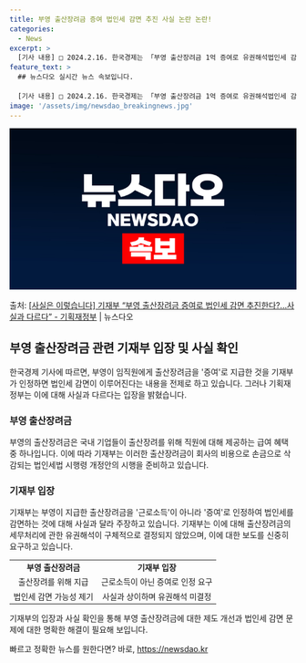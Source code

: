 ```yaml
---
title: 부영 출산장려금 증여 법인세 감면 추진 사실 논란 논란!
categories:
  - News
excerpt: >
  [기사 내용] □ 2024.2.16. 한국경제는 「부영 출산장려금 1억 증여로 유권해석법인세 감면 추진」 기…
feature_text: >
  ## 뉴스다오 실시간 뉴스 속보입니다.

  [기사 내용] □ 2024.2.16. 한국경제는 「부영 출산장려금 1억 증여로 유권해석법인세 감면 추진」 기…
image: '/assets/img/newsdao_breakingnews.jpg'
---
```


![뉴스다오 속보](/assets/img/newsdao_breakingnews.jpg)

<p>출처: <a href="https://newsdao.kr/3178" rel="dofollow">[사실은 이렇습니다] 기재부 “부영 출산장려금 증여로 법인세 감면 추진한다?…사실과 다르다” - 기획재정부</a> | 뉴스다오</p>

<h2 data-ke-size="size26">부영 출산장려금 관련 기재부 입장 및 사실 확인</h2>
<p data-ke-size="size16">한국경제 기사에 따르면, 부영이 임직원에게 출산장려금을 '증여'로 지급한 것을 기재부가 인정하면 법인세 감면이 이루어진다는 내용을 전제로 하고 있습니다. 그러나 기획재정부는 이에 대해 사실과 다르다는 입장을 밝혔습니다.</p>

<h3>부영 출산장려금</h3>
<p data-ke-size="size16">부영의 출산장려금은 국내 기업들이 출산장려를 위해 직원에 대해 제공하는 급여 혜택 중 하나입니다. 이에 따라 기재부는 이러한 출산장려금이 회사의 비용으로 손금으로 삭감되는 법인세법 시행령 개정안의 시행을 준비하고 있습니다.</p>

<h3>기재부 입장</h3>
<p data-ke-size="size16">기재부는 부영이 지급한 출산장려금을 '근로소득'이 아니라 '증여'로 인정하여 법인세를 감면하는 것에 대해 사실과 달라 주장하고 있습니다. 기재부는 이에 대해 출산장려금의 세무처리에 관한 유권해석이 구체적으로 결정되지 않았으며, 이에 대한 보도를 신중히 요구하고 있습니다.</p>

<table>
  <tr>
    <td style="text-align: center; height: 17px;"><b>부영 출산장려금</b></td>
    <td style="text-align: center; height: 17px;"><b>기재부 입장</b></td>
  </tr>
  <tr>
    <td style="text-align: center; height: 17px;">출산장려를 위해 지급</td>
    <td style="text-align: center; height: 17px;">근로소득이 아닌 증여로 인정 요구</td>
  </tr>
  <tr>
    <td style="text-align: center; height: 17px;">법인세 감면 가능성 제기</td>
    <td style="text-align: center; height: 17px;">사실과 상이하며 유권해석 미결정</td>
  </tr>
</table>
<p data-ke-size="size16">기재부의 입장과 사실 확인을 통해 부영 출산장려금에 대한 제도 개선과 법인세 감면 문제에 대한 명확한 해결이 필요해 보입니다.</p> 

빠르고 정확한 뉴스를 원한다면? 바로, <a href="https://newsdao.kr" rel="dofollow">https://newsdao.kr</a>


